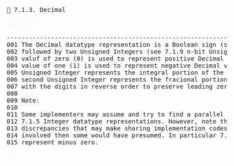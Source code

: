 <pre>
📎 7.1.3. Decimal

<span style="color: rgb(245,245,245);">witness{</span>

--------------------------------------------------------------------------------
001 The Decimal datatype representation is a Boolean sign (see 7.1.2 Boolean)
002 followed by two Unsigned Integers (see 7.1.9 n-bit Unsigned Integer). A sign
003 valuf of zero (0) is used to represent positive Decimal values and a sign
004 value of one (1) is used to represent negative Decimal values. The first
005 Unsigned Integer represents the integral portion of the Decimal value. The
006 second Unsigned Integer represents the fracional portion of the Decimal value
007 with the digits in reverse order to preserve leading zeros.
008
009 Note:
010
011 Some implementers may assume and try to find a parallel between Decimal and
012 7.1.5 Integer datatype representations. However, note that there are enough
013 discrepancies that may make sharing implementation codes between the two more
014 involved then some would have presumed. In particular 7.1.5 Integer cannot 
015 represent minus zero.

<span style="color: rgb(245,245,245);">}</span>

</pre>


